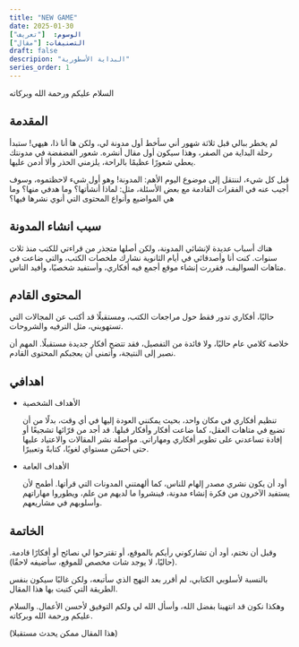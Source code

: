 ```yaml
---
title: "NEW GAME"
date: 2025-01-30
الوسوم:  ["تعريف"]
التصنيفات: ["مقال"]
draft: false
descripion: "البداية الأسطورية"
series_order: 1
---
```

السلام عليكم ورحمة الله وبركاته

## المقدمة

لم يخطر ببالي قبل ثلاثة شهور أني سأخط أول مدونة لي، ولكن ها أنا ذا، هيهي! ستبدأ رحلة البداية من الصفر، وهذا سيكون أول مقال أنشره. شعور الفضفضة في مدونتك يعطي شعورًا عظيمًا بالراحة، يلزمني الحذر وألا أدمن عليها.

قبل كل شيء، لننتقل إلى موضوع اليوم الأهم: المدونة! وهو أول شيء لاحظتموه، وسوف أجيب عنه في الفقرات القادمة مع بعض الأسئلة، مثل: لماذا أنشأتها؟ وما هدفي منها؟ وما هي المواضيع وأنواع المحتوى التي أنوي نشرها فيها؟


## سبب انشاء المدونة 

هناك أسباب عديدة لإنشائي المدونة، ولكن أصلها متجذر من قراءتي للكتب منذ ثلاث سنوات. كنت أنا وأصدقائي في أيام الثانوية نشارك ملخصات الكتب، والتي ضاعت في متاهات السواليف، فقررت إنشاء موقع أجمع فيه أفكاري، وأستفيد شخصيًا، وأفيد الناس.

## المحتوى القادم

حاليًا، أفكاري تدور فقط حول مراجعات الكتب، ومستقبلًا قد أكتب عن المجالات التي تستهويني، مثل الترفيه والشروحات.

خلاصة كلامي عام حاليًا، ولا فائدة من التفصيل، فقد تتضح أفكار جديدة مستقبلًا. المهم أن نصبر إلى النتيجة، وأتمنى أن يعجبكم المحتوى القادم.

## اهدافي

* الأهداف الشخصية

    تنظيم أفكاري في مكان واحد، بحيث يمكنني العودة إليها في أي وقت، بدلًا من أن تضيع في متاهات العقل، كما ضاعت أفكار وأفكار قبلها.
    قد أجد من قرّائها تشجيعًا أو إفادة تساعدني على تطوير أفكاري ومهاراتي.
    مواصلة نشر المقالات والاعتياد عليها حتى أحسّن مستواي لغويًا، كتابةً وتعبيرًا.

* الأهداف العامة

    أود أن يكون نشري مصدر إلهام للناس، كما ألهمتني المدونات التي قرأتها.
    أطمح لأن يستفيد الآخرون من فكرة إنشاء مدونة، فينشروا ما لديهم من علم، ويطوروا مهاراتهم وأسلوبهم في مشاريعهم.

## الخاتمة

وقبل أن نختم، أود أن تشاركوني رأيكم بالموقع، أو تقترحوا لي نصائح أو أفكارًا قادمة. (حاليًا، لا يوجد شات مخصص للموقع، سأضيفه لاحقًا).

بالنسبة لأسلوبي الكتابي، لم أقرر بعد النهج الذي سأتبعه، ولكن غالبًا سيكون بنفس الطريقة التي كتبت بها هذا المقال.

وهكذا نكون قد انتهينا بفضل الله، وأسأل الله لي ولكم التوفيق لأحسن الأعمال. والسلام عليكم ورحمة الله وبركاته.

(هذا المقال ممكن يحدث مستقبلا)